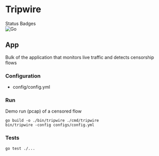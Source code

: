 # Tripwire

Status Badges  
![Go](https://github.com/Kkevsterrr/censorship-detection/workflows/Go/badge.svg)

## App

Bulk of the application that monitors live traffic and detects censorship flows

### Configuration
- config/config.yml

### Run

Demo run (pcap) of a censored flow

```shell script
go build -o ./bin/tripwire ./cmd/tripwire
bin/tripwire -config configs/config.yml
```

### Tests

```shell script
go test ./...
```

